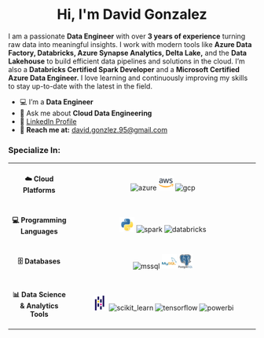 <h1 align="center">Hi, I'm David Gonzalez</h1>

I am a passionate **Data Engineer** with over **3 years of experience** turning raw data into meaningful insights. I work with modern tools like **Azure Data Factory, Databricks, Azure Synapse Analytics, Delta Lake,** and the **Data Lakehouse** to build efficient data pipelines and solutions in the cloud. I’m also a **Databricks Certified Spark Developer** and a **Microsoft Certified Azure Data Engineer.** I love learning and continuously improving my skills to stay up-to-date with the latest in the field.

- 💻 I’m a **Data Engineer**
- 💬 Ask me about **Cloud Data Engineering**
- 🔗 [LinkedIn Profile](https://www.linkedin.com/in/davidgh95/)
- 📧 **Reach me at:** david.gonzlez.95@gmail.com  

### Specialize In:

<table style="width: 100%; table-layout: fixed; text-align: center;">
  <!-- Columna de Títulos -->
  <tr>
    <td style="width: 25%;"><h4>☁️ Cloud Platforms</h4></td>
    <td>
      <a href="https://azure.microsoft.com/en-in/" target="_blank" rel="noreferrer" style="text-decoration: none; border: none;">
        <img src="https://www.vectorlogo.zone/logos/microsoft_azure/microsoft_azure-icon.svg" alt="azure" width="30" height="30" style="border: none;"/>
      </a>
      <a href="https://aws.amazon.com" target="_blank" rel="noreferrer" style="text-decoration: none; border: none;">
        <img src="https://raw.githubusercontent.com/devicons/devicon/master/icons/amazonwebservices/amazonwebservices-original-wordmark.svg" alt="aws" width="30" height="30" style="border: none;"/>
      </a>
      <a href="https://cloud.google.com" target="_blank" rel="noreferrer" style="text-decoration: none; border: none;">
        <img src="https://www.vectorlogo.zone/logos/google_cloud/google_cloud-icon.svg" alt="gcp" width="30" height="30" style="border: none;"/>
      </a>
    </td>
  </tr>
  <tr>
    <td style="width: 25%;"><h4>💻 Programming Languages</h4></td>
    <td>
      <a href="https://www.python.org" target="_blank" rel="noreferrer" style="text-decoration: none; border: none;">
        <img src="https://raw.githubusercontent.com/devicons/devicon/master/icons/python/python-original.svg" alt="python" width="30" height="30" style="border: none;"/>
      </a>
      <a href="https://spark.apache.org/" target="_blank" rel="noreferrer" style="text-decoration: none; border: none;">
        <img src="https://upload.wikimedia.org/wikipedia/commons/f/f3/Apache_Spark_logo.svg" alt="spark" width="30" height="30" style="border: none;"/>
      </a>
      <a href="https://databricks.com/" target="_blank" rel="noreferrer" style="text-decoration: none; border: none;">
        <img src="https://databricks.com/wp-content/uploads/2022/07/Databricks_LogoIcon-1.png" alt="databricks" width="30" height="30" style="border: none;"/>
      </a>
    </td>
  </tr>
  <tr>
    <td style="width: 25%;"><h4>🗄️ Databases</h4></td>
    <td>
      <a href="https://www.microsoft.com/en-us/sql-server" target="_blank" rel="noreferrer" style="text-decoration: none; border: none;">
        <img src="https://www.svgrepo.com/show/303229/microsoft-sql-server-logo.svg" alt="mssql" width="30" height="30" style="border: none;"/>
      </a>
      <a href="https://www.mysql.com/" target="_blank" rel="noreferrer" style="text-decoration: none; border: none;">
        <img src="https://raw.githubusercontent.com/devicons/devicon/master/icons/mysql/mysql-original-wordmark.svg" alt="mysql" width="30" height="30" style="border: none;"/>
      </a>
      <a href="https://www.postgresql.org" target="_blank" rel="noreferrer" style="text-decoration: none; border: none;">
        <img src="https://raw.githubusercontent.com/devicons/devicon/master/icons/postgresql/postgresql-original-wordmark.svg" alt="postgresql" width="30" height="30" style="border: none;"/>
      </a>
    </td>
  </tr>
  <tr>
    <td style="width: 25%;"><h4>📊 Data Science & Analytics Tools</h4></td>
    <td>
      <a href="https://pandas.pydata.org/" target="_blank" rel="noreferrer" style="text-decoration: none; border: none;">
        <img src="https://raw.githubusercontent.com/devicons/devicon/2ae2a900d2f041da66e950e4d48052658d850630/icons/pandas/pandas-original.svg" alt="pandas" width="30" height="30" style="border: none;"/>
      </a>
      <a href="https://scikit-learn.org/" target="_blank" rel="noreferrer" style="text-decoration: none; border: none;">
        <img src="https://upload.wikimedia.org/wikipedia/commons/0/05/Scikit_learn_logo_small.svg" alt="scikit_learn" width="30" height="30" style="border: none;"/>
      </a>
      <a href="https://www.tensorflow.org/" target="_blank" rel="noreferrer" style="text-decoration: none; border: none;">
        <img src="https://www.vectorlogo.zone/logos/tensorflow/tensorflow-icon.svg" alt="tensorflow" width="30" height="30" style="border: none;"/>
      </a>
      <a href="https://powerbi.microsoft.com/" target="_blank" rel="noreferrer" style="text-decoration: none; border: none;">
        <img src="https://www.vectorlogo.zone/logos/microsoft_powerbi/microsoft_powerbi-icon.svg" alt="powerbi" width="30" height="30" style="border: none;"/>
      </a>
    </td>
  </tr>
</table>






